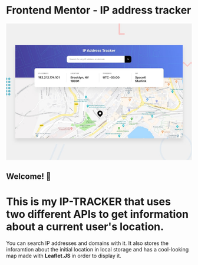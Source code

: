 # Frontend Mentor - IP address tracker

![Design preview for the IP address tracker coding challenge](./design/desktop-preview.jpg)

## Welcome! 👋

<h1>This is my IP-TRACKER that uses two different APIs to get information about a current user's location.</h1>

<p>You can search <bold> IP addresses and domains </bold> with it. It also stores the inforamtion about the initial location in local storage and has a cool-looking map made with 
  <strong> Leaflet.JS </strong> in order to display it.</p>
